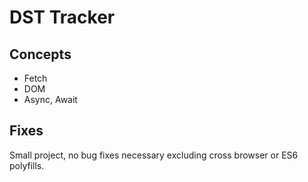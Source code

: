 # DST Tracker

## Concepts

- Fetch
- DOM
- Async, Await

## Fixes

Small project, no bug fixes necessary excluding cross browser or ES6 polyfills.
